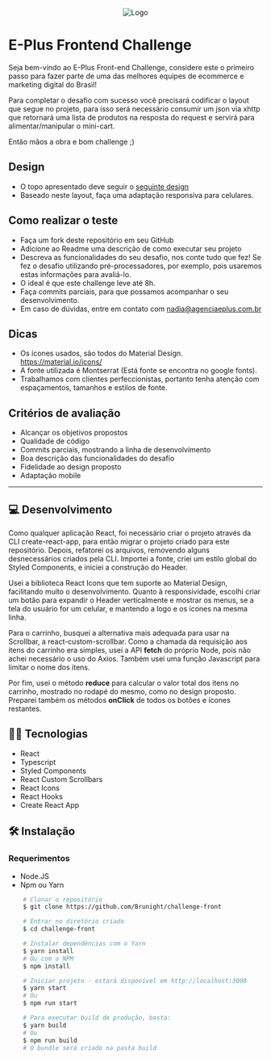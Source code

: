 <p align="center">
	<img alt="Logo" src="https://www.agenciaeplus.com.br/wp-content/themes/eplus/images/agencia-eplus-n-logo.png" />
</p>

# E-Plus Frontend Challenge

Seja bem-vindo ao E-Plus Front-end Challenge, considere este o primeiro passo para fazer parte de uma das melhores equipes de ecommerce e marketing digital do Brasil!

Para completar o desafio com sucesso você precisará codificar o layout que segue no projeto, para isso será necessário consumir um json via xhttp que retornará uma lista de produtos na resposta do request e servirá para alimentar/manipular o mini-cart.

Então mãos a obra e bom challenge ;)

## Design

- O topo apresentado deve seguir o [seguinte design](https://projects.invisionapp.com/share/NARHXUS6HCF#/357617423_Eplus)
- Baseado neste layout, faça uma adaptação responsiva para celulares.

## Como realizar o teste

- Faça um fork deste repositório em seu GitHub
- Adicione ao Readme uma descrição de como executar seu projeto
- Descreva as funcionalidades do seu desafio, nos conte tudo que fez! Se fez o desafio utilizando pré-processadores, por exemplo, pois usaremos estas informações para avaliá-lo. 
- O ideal é que este challenge leve até 8h.
- Faça commits parciais, para que possamos acompanhar o seu desenvolvimento.
- Em caso de dúvidas, entre em contato com nadia@agenciaeplus.com.br

## Dicas

- Os ícones usados, são todos do Material Design. https://material.io/icons/
- A fonte utilizada é Montserrat (Está fonte se encontra no google fonts). 
- Trabalhamos com clientes perfeccionistas, portanto tenha atenção com espaçamentos, tamanhos e estilos de fonte. 

## Critérios de avaliação

- Alcançar os objetivos propostos
- Qualidade de código
- Commits parciais, mostrando a linha de desenvolvimento
- Boa descrição das funcionalidades do desafio
- Fidelidade ao design proposto
- Adaptação mobile

---

## 💻 Desenvolvimento

Como qualquer aplicação React, foi necessário criar o projeto através da CLI create-react-app, para então migrar o projeto criado para este repositório. Depois, refatorei os arquivos, removendo alguns desnecessários criados pela CLI. Importei a fonte, criei um estilo global do Styled Components, e iniciei a construção do Header.

Usei a biblioteca React Icons que tem suporte ao Material Design, facilitando muito o desenvolvimento. Quanto à responsividade, escolhi criar um botão para expandir o Header verticalmente e mostrar os menus, se a tela do usuário for um celular, e mantendo a logo e os ícones na mesma linha.

Para o carrinho, busquei a alternativa mais adequada para usar na Scrollbar, a react-custom-scrollbar. Como a chamada da requisição aos itens do carrinho era simples, usei a API **fetch** do próprio Node, pois não achei necessário o uso do Axios. Também usei uma função Javascript para limitar o nome dos itens.

Por fim, usei o método **reduce** para calcular o valor total dos itens no carrinho, mostrado no rodapé do mesmo, como no design proposto. Preparei também os métodos **onClick** de todos os botões e ícones restantes.

## 👨‍💻 Tecnologias

- React
- Typescript
- Styled Components
- React Custom Scrollbars
- React Icons
- React Hooks
- Create React App

## 🛠 Instalação

### Requerimentos

- Node.JS
- Npm ou Yarn

```bash
    # Clonar o repositório
    $ git clone https://github.com/Brunight/challenge-front

    # Entrar no diretório criado
    $ cd challenge-front

    # Instalar dependências com o Yarn
    $ yarn install
    # Ou com o NPM
    $ npm install

    # Iniciar projeto - estará disponível em http://localhost:3000
    $ yarn start
    # Ou
    $ npm run start

    # Para executar build de produção, basta:
    $ yarn build
    # Ou
    $ npm run build
    # O bundle será criado na pasta build
```
